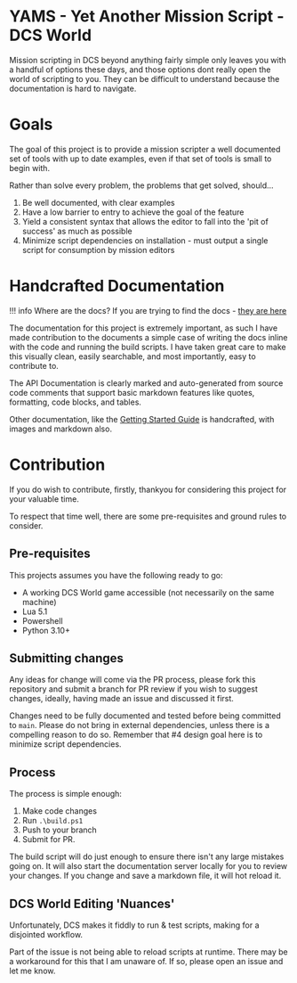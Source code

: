 # YAMS - Yet Another Mission Script - DCS World

Mission scripting in DCS beyond anything fairly simple only leaves you with a handful of options these days, and those options dont really open the world of scripting to you. They can be difficult to understand because the documentation is hard to navigate. 

# Goals

The goal of this project is to provide a mission scripter a well documented set of tools with up to date examples, even if that set of tools is small to begin with.

Rather than solve every problem, the problems that get solved, should...

1. Be well documented, with clear examples
2. Have a low barrier to entry to achieve the goal of the feature
3. Yield a consistent syntax that allows the editor to fall into the 'pit of success' as much as possible
4. Minimize script dependencies on installation - must output a single script for consumption by mission editors

# Handcrafted Documentation

!!! info Where are the docs?
    If you are trying to find the docs - [they are here](https://seska451.github.io/yams) 

The documentation for this project is extremely important, as such I have made contribution to the documents a simple case of 
writing the docs inline with the code and running the build scripts. I have taken great care to make this visually clean, easily searchable, and most importantly, easy to contribute to.

The API Documentation is clearly marked and auto-generated from source code comments that support basic markdown features like quotes, formatting, code blocks, and tables.

Other documentation, like the [Getting Started Guide](https://yams-dcs.readthedocs.io/en/latest/getting-started/) is handcrafted, with images and markdown also.

# Contribution
If you do wish to contribute, firstly, thankyou for considering this project for your valuable time.

To respect that time well, there are some pre-requisites and ground rules to consider.
## Pre-requisites
This projects assumes you have the following ready to go:

- A working DCS World game accessible (not necessarily on the same machine)
- Lua 5.1
- Powershell
- Python 3.10+

## Submitting changes
Any ideas for change will come via the PR process, please fork this repository and submit a branch for PR review if you wish to suggest changes, ideally, having made an issue and discussed it first.

Changes need to be fully documented and tested before being committed to `main`. Please do not bring in external dependencies, unless there is a compelling reason to do so.
Remember that #4 design goal here is to minimize script dependencies.

## Process

The process is simple enough:
1. Make code changes
2. Run `.\build.ps1`
3. Push to your branch
4. Submit for PR.

The build script will do just enough to ensure there isn't any large mistakes going on. It will also start the 
documentation server locally for you to review your changes. If you change and save a markdown file,
it will hot reload it.

## DCS World Editing 'Nuances'

Unfortunately, DCS makes it fiddly to run & test scripts, making for a disjointed workflow.

Part of the issue is not being able to reload scripts at runtime. There may be a workaround for this that I am unaware of. If so, please open an issue and let me know.
